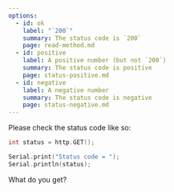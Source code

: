```yaml
---
options:
  - id: ok
    label: "`200`"
    summary: The status code is `200`
    page: read-method.md
  - id: positive
    label: A positive number (but not `200`)
    summary: The status code is positive 
    page: status-positive.md
  - id: negative
    label: A negative number
    summary: The status code is negative
    page: status-negative.md
---
```


Please check the status code like so:

```c++
int status = http.GET();

Serial.print("Status code = ");
Serial.println(status);
```

What do you get?